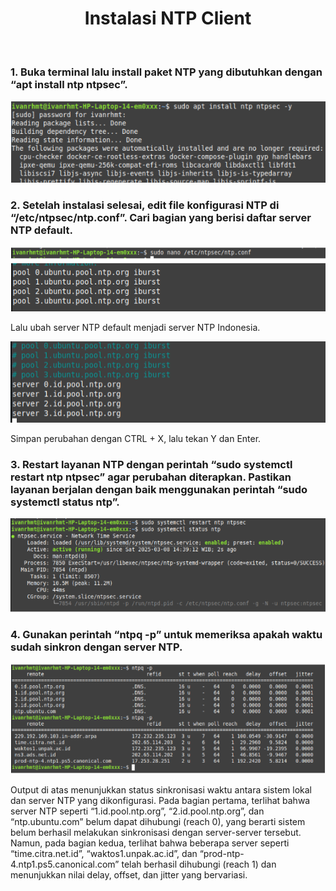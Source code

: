<h1 align="center">
  Instalasi NTP Client
</h1>

<br>

### 1. Buka terminal lalu install paket NTP yang dibutuhkan dengan “apt install ntp ntpsec”.

   ![image](./image/install_ntp.png)

### 2. Setelah instalasi selesai, edit file konfigurasi NTP di “/etc/ntpsec/ntp.conf”. Cari bagian yang berisi daftar server NTP default.

   ![image](./image/ntp_conf.png)

   Lalu ubah server NTP default menjadi server NTP Indonesia.

   ![image](./image/ntp_server_indonesia.png)

   Simpan perubahan dengan CTRL + X, lalu tekan Y dan Enter.

### 3. Restart layanan NTP dengan perintah “sudo systemctl restart ntp ntpsec” agar perubahan diterapkan. Pastikan layanan berjalan dengan baik menggunakan perintah “sudo systemctl status ntp”.

   ![image](./image/ntp_restart.png)

### 4. Gunakan perintah “ntpq -p” untuk memeriksa apakah waktu sudah sinkron dengan server NTP.

   ![image](./image/periksa_ntp.png)

   Output di atas menunjukkan status sinkronisasi waktu antara sistem lokal dan server NTP yang dikonfigurasi. Pada bagian pertama, terlihat bahwa server NTP seperti “1.id.pool.ntp.org”, “2.id.pool.ntp.org”, dan “ntp.ubuntu.com” belum dapat dihubungi (reach 0), yang berarti sistem belum berhasil melakukan sinkronisasi dengan server-server tersebut. Namun, pada bagian kedua, terlihat bahwa beberapa server seperti “time.citra.net.id”, “waktos1.unpak.ac.id”, dan “prod-ntp-4.ntp1.ps5.canonical.com” telah berhasil dihubungi (reach 1) dan menunjukkan nilai delay, offset, dan jitter yang bervariasi.
